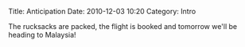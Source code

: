 Title: Anticipation
Date: 2010-12-03 10:20
Category: Intro

The rucksacks are packed, the flight is booked and tomorrow we'll be heading to Malaysia!
